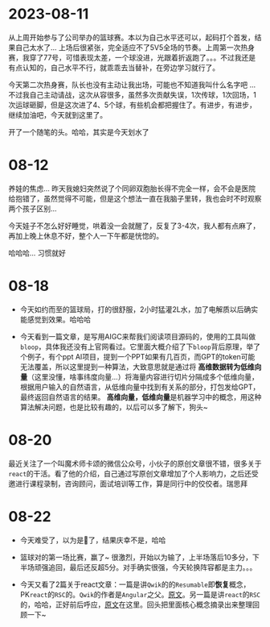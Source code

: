 # 2023-08-11

从上周开始参与了公司举办的篮球赛。本以为自己水平还可以，起码打个首发，结果自己太水了... 上场后很紧张，完全适应不了5V5全场的节奏。上周第一次热身赛，我穿了77号，可惜表现太差，一个球没进，光跟着折返跑了。。。不过我还是有点认知的，自己水平不行，就乖乖去当替补，在旁边学习就行了。

今天第二次热身赛，队长也没有主动让我出场，可能也不知道我叫什么名字吧 ... 不过我自己主动请战，这次从容很多，虽然多次贡献失误，1次传球，1次回场，1次运球砸脚，但是这次进了4、5个球，有些机会都把握住了。有进步，有进步，继续加油吧，今天就到这里了。

开了一个随笔的头。哈哈，其实是今天划水了

# 08-12

养娃的焦虑... 昨天我媳妇突然说了个同卵双胞胎长得不完全一样，会不会是医院给抱错了，虽然觉得不可能，但是这个想法一直在我脑子里转，我也会时不时观察两个孩子区别... 

今天娃子不怎么好好睡觉，哄着没一会就醒了，反复了3-4次，我人都有点麻了，再加上晚上休息不好，整个人一下午都是恍惚的。

哈哈哈... 习惯就好

# 08-18

- 今天如约而至的篮球局，打的很舒服，2小时猛灌2L水，加了电解质以后确实能感觉到效果。哈哈哈

- 今天看到一篇文章，是写用AIGC来帮我们阅读项目源码的，使用的工具叫做`bloop`，具体我还没有上官网看过。它里面大概介绍了下`bloop`背后原理，举了个例子，有个ppt AI项目，提到一个PPT如果有几百页，而GPT的token可能无法覆盖，所以这里提到一种算法，大致意思就是通过将 **高维数据转为低维向量**（这里没懂，啥事纬度向量...）将海量内容进行切片分隔成多个低维向量，根据用户输入的自然语言，从低维向量中找到有关系的部分，打包发给GPT，最终返回自然语言的结果。
**高维向量，低维向量**是机器学习中的概念，用这种算法解决问题，也是比较有趣的，以后可以多了解下，狗头~

# 08-20

最近关注了一个叫魔术师卡颂的微信公众号，小伙子的原创文章很不错，很多关于`react`的干活。看了他的介绍，自己通过写原创文章增加了个人影响力，之后还受邀进行课程录制，咨询顾问，面试培训等工作，算是同行中的佼佼者。瑞思拜

# 08-22

- 今天难受了，以为是🐑了，结果庆幸不是，哈哈

- 篮球对的第一场比赛，赢了~ 很激烈，开始以为输了，上半场落后10多分，下半场顽强追回，最后还反超5分。对手确实很强，今天轮换阵容都是主力。。。

- 今天又看了2篇关于react文章：一篇是讲`Qwik`的的`Resumable`即**恢复**概念，PK`react`的`RSC`的。`Qwik`的作者是`Angular`之父。[原文](https://mp.weixin.qq.com/s/MSQcDUyOHZLs9xNn6Nob4g)。另一篇是讲`react`的`RSC`的，哈哈，正好前后呼应，[原文](https://mp.weixin.qq.com/s/TFxQSwOLQJWBC-ErWaHS9Q)在这里。回头把里面核心概念摘录出来整理回顾一下~